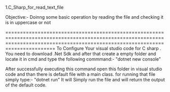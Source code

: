 1.C_Sharp_for_read_text_file

Objective:-
Doinng some basic operation by reading the file and checking it is in uppercase or not





===================================================================================================================================================================================
To Configure Your visual studio code for C sharp . You need to download .Net Sdk and after that create a empty folder and locate it in cmd and type the following commmand:-
"dotnet new console"

After successfully executing this command open this folder in visual studio code and than there is default file  with a main class.  for running that file simply type:-
"dotnet run"
It will Simply run the file and will return the output of the default code.
